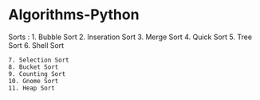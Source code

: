 # Algorithms-Python
 
Sorts :
    1. Bubble Sort
    2. Inseration Sort
    3. Merge Sort
    4. Quick Sort
    5. Tree Sort
    6. Shell Sort

    7. Selection Sort
    8. Bucket Sort
    9. Counting Sort
    10. Gnome Sort
    11. Heap Sort